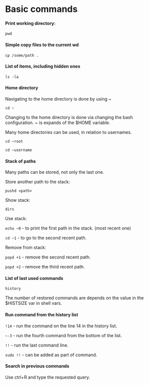 # Basic commands

#### Print working directory:

` pwd `

#### Simple copy files to the current wd

` cp /some/path . `

#### List of items, including hidden ones

` ls -la `

#### Home directory

Navigating to the home directory is done by using ~

` cd ~ `

Changing to the home directory is done via changing the bash configuration.
~ is expands of the $HOME variable.

Many home directories can be used, in relation to usernames.

` cd ~root `

` cd ~username `

#### Stack of paths

Many paths can be stored, not only the last one.

Store another path to the stack:

` pushd <path> `

Show stack:

` dirs `

Use stack:

` echo ~0 ` - to print the first path in the stack. (most recent one)

` cd ~1 ` - to go to the second recent path.

Remove from stack:

` popd +1 ` - remove the second recent path.

` popd +2 ` - remove the third recent path.

#### List of last used commands

` history `

The number of restored commands are depends on the value in the $HISTSIZE var in shell vars.

#### Run command from the history list

` !14 ` - run the command on the line 14 in the history list.

` ~-3 ` - run the fourth command from the bottom of the list.

` !! ` - run the last command line.

` sudo !! ` - can be added as part of command.

#### Search in previous commands

Use ctrl+R and type the requested query.

